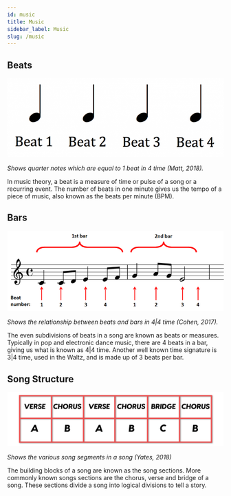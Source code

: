 ```yaml
---
id: music
title: Music
sidebar_label: Music
slug: /music
---
```


## Beats

![](../static/img/beat.png)

_Shows quarter notes which are equal to 1 beat in 4 time (Matt, 2018)._

In music theory, a beat is a measure of time or pulse of a song or a recurring event. The number of beats in one minute gives us the tempo of a piece of music, also known as the beats per minute (BPM).

## Bars

![](../static/img/bars.png)

_Shows the relationship between beats and bars in 4|4 time (Cohen, 2017)._

The even subdivisions of beats in a song are known as beats or measures. Typically in pop and electronic dance music, there are 4 beats in a bar, giving us what is known as 4|4 time. Another well known time signature is 3|4 time, used in the Waltz, and is made up of 3 beats per bar.

## Song Structure

![](../static/img/songstructure-grid.png)

_Shows the various song segments in a song (Yates, 2018)_

The building blocks of a song are known as the song sections. More commonly known songs sections are the chorus, verse and bridge of a song. These sections divide a song into logical divisions to tell a story.
